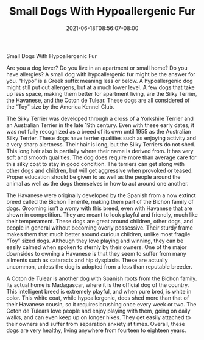 ﻿---
title: "Small Dogs With Hypoallergenic Fur"
date: 2021-06-18T08:56:07-08:00
description: "hypoallergenic dogs Tips for Web Success"
featured_image: "/images/hypoallergenic dogs.jpg"
tags: ["hypoallergenic dogs"]
---

Small Dogs With Hypoallergenic Fur

Are you a dog lover?  Do you live in an apartment or small home?  Do you have allergies?  A small dog with hypoallergenic fur might be the answer for you.  “Hypo” is a Greek suffix meaning less or below.  A hypoallergenic dog might still put out allergens, but at a much lower level.  A few dogs that take up less space, making them better for apartment living, are the Silky Terrier, the Havanese, and the Coton de Tulear.  These dogs are all considered of the “Toy” size by the America Kennel Club.

The Silky Terrier was developed through a cross of a Yorkshire Terrier and an Australian Terrier in the late 19th century. Even with these early dates, it was not fully recognized as a breed of its own until 1955 as the Australian Silky Terrier.  These dogs have terrier qualities such as enjoying activity and a very sharp alertness.  Their hair is long, but the Silky Terriers do not shed.  This long hair also is partially where their name is derived from.  It has very soft and smooth qualities.  The dog does require more than average care for this silky coat to stay in good condition.  The terriers can get along with other dogs and children, but will get aggressive when provoked or teased.  Proper education should be given to as well as the people around the animal as well as the dogs themselves in how to act around one another.

The Havanese were originally developed by the Spanish from a now extinct breed called the Bichon Tenerife, making them part of the Bichon family of dogs. Grooming isn’t a worry with this breed, even with Havanese that are shown in competition.  They are meant to look playful and friendly, much like their temperament.  These dogs are great around children, other dogs, and people in general without becoming overly possessive. Their sturdy frame makes them that much better around curious children, unlike most fragile “Toy” sized dogs.  Although they love playing and winning, they can be easily calmed when spoken to sternly by their owners.  One of the major downsides to owning a Havanese is that they seem to suffer from many ailments such as cataracts and hip dysplasia.  These are actually uncommon, unless the dog is adopted from a less than reputable breeder.

A Coton de Tulear is another dog with Spanish roots from the Bichon family.  Its actual home is Madagascar, where it is the official dog of the country.  This intelligent breed is extremely playful, and when pure bred, is white in color.  This white coat, while hypoallergenic, does shed more than that of their Havanese cousin, so it requires brushing once every week or two.  The Coton de Tulears love people and enjoy playing with them, going on daily walks, and can even keep up on longer hikes.  They get easily attached to their owners and suffer from separation anxiety at times.  Overall, these dogs are very healthy, living anywhere from fourteen to eighteen years.

